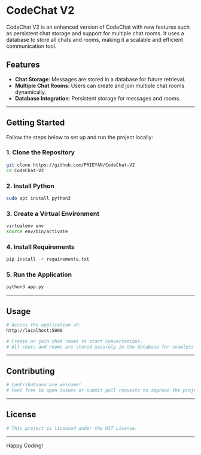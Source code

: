 # CodeChat V2

CodeChat V2 is an enhanced version of CodeChat with new features such as persistent chat storage and support for multiple chat rooms. It uses a database to store all chats and rooms, making it a scalable and efficient communication tool.

## Features
- **Chat Storage**: Messages are stored in a database for future retrieval.
- **Multiple Chat Rooms**: Users can create and join multiple chat rooms dynamically.
- **Database Integration**: Persistent storage for messages and rooms.

---

## Getting Started

Follow the steps below to set up and run the project locally:

### 1. Clone the Repository
```bash
git clone https://github.com/PRIEYAN/CodeChat-V2
cd CodeChat-V2
```

### 2. Install Python
```bash
sudo apt install python3
```

### 3. Create a Virtual Environment
```bash
virtualenv env
source env/bin/activate
```

### 4. Install Requirements
```bash
pip install -r requirements.txt
```

### 5. Run the Application
```bash
python3 app.py
```

---

## Usage
```bash
# Access the application at:
http://localhost:5000

# Create or join chat rooms to start conversations.
# All chats and rooms are stored securely in the database for seamless experience.
```

---

## Contributing
```bash
# Contributions are welcome!
# Feel free to open issues or submit pull requests to improve the project.
```

---

## License
```bash
# This project is licensed under the MIT License.
```

---

Happy Coding!
